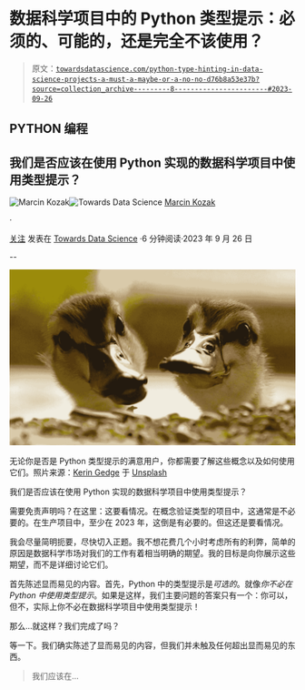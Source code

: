 # 数据科学项目中的 Python 类型提示：必须的、可能的，还是完全不该使用？

> 原文：[`towardsdatascience.com/python-type-hinting-in-data-science-projects-a-must-a-maybe-or-a-no-no-d76b8a53e37b?source=collection_archive---------8-----------------------#2023-09-26`](https://towardsdatascience.com/python-type-hinting-in-data-science-projects-a-must-a-maybe-or-a-no-no-d76b8a53e37b?source=collection_archive---------8-----------------------#2023-09-26)

## PYTHON 编程

## 我们是否应该在使用 Python 实现的数据科学项目中使用类型提示？

[](https://medium.com/@nyggus?source=post_page-----d76b8a53e37b--------------------------------)![Marcin Kozak](https://medium.com/@nyggus?source=post_page-----d76b8a53e37b--------------------------------)[](https://towardsdatascience.com/?source=post_page-----d76b8a53e37b--------------------------------)![Towards Data Science](https://towardsdatascience.com/?source=post_page-----d76b8a53e37b--------------------------------) [Marcin Kozak](https://medium.com/@nyggus?source=post_page-----d76b8a53e37b--------------------------------)

·

[关注](https://medium.com/m/signin?actionUrl=https%3A%2F%2Fmedium.com%2F_%2Fsubscribe%2Fuser%2F4762f0cff9b2&operation=register&redirect=https%3A%2F%2Ftowardsdatascience.com%2Fpython-type-hinting-in-data-science-projects-a-must-a-maybe-or-a-no-no-d76b8a53e37b&user=Marcin+Kozak&userId=4762f0cff9b2&source=post_page-4762f0cff9b2----d76b8a53e37b---------------------post_header-----------) 发表在 [Towards Data Science](https://towardsdatascience.com/?source=post_page-----d76b8a53e37b--------------------------------) ·6 分钟阅读·2023 年 9 月 26 日

--

[](https://medium.com/m/signin?actionUrl=https%3A%2F%2Fmedium.com%2F_%2Fbookmark%2Fp%2Fd76b8a53e37b&operation=register&redirect=https%3A%2F%2Ftowardsdatascience.com%2Fpython-type-hinting-in-data-science-projects-a-must-a-maybe-or-a-no-no-d76b8a53e37b&source=-----d76b8a53e37b---------------------bookmark_footer-----------)![](img/fb8966e277eba25a6d58485fa18f1c9d.png)

无论你是否是 Python 类型提示的满意用户，你都需要了解这些概念以及如何使用它们。照片来源：[Kerin Gedge](https://unsplash.com/@keringedge?utm_source=medium&utm_medium=referral) 于 [Unsplash](https://unsplash.com/?utm_source=medium&utm_medium=referral)

我们是否应该在使用 Python 实现的数据科学项目中使用类型提示？

需要免责声明吗？在这里：这要看情况。在概念验证类型的项目中，这通常是不必要的。在生产项目中，至少在 2023 年，这倒是有必要的。但这还是要看情况。

我会尽量简明扼要，尽快切入正题。我不想花费几个小时考虑所有的利弊，简单的原因是数据科学市场对我们的工作有着相当明确的期望。我的目标是向你展示这些期望，而不是详细讨论它们。

首先陈述显而易见的内容。首先，Python 中的类型提示是*可选的*。就像*你不必在 Python 中使用类型提示*。如果是这样，我们主要问题的答案只有一个：你可以，但不，实际上你不必在数据科学项目中使用类型提示！

那么…就这样？我们完成了吗？

等一下。我们确实陈述了显而易见的内容，但我们并未触及任何超出显而易见的东西。

> 我们应该在…

